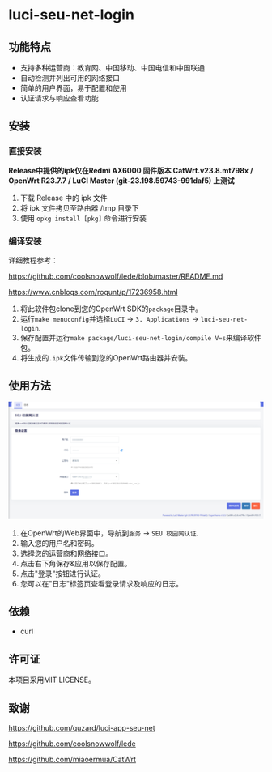 # luci-seu-net-login


## 功能特点

- 支持多种运营商：教育网、中国移动、中国电信和中国联通
- 自动检测并列出可用的网络接口
- 简单的用户界面，易于配置和使用
- 认证请求与响应查看功能

## 安装
### 直接安装
**Release中提供的ipk仅在Redmi AX6000 固件版本 CatWrt.v23.8.mt798x / OpenWrt R23.7.7 / LuCI Master (git-23.198.59743-991daf5) 上测试**
1. 下载 Release 中的 ipk 文件
2. 将 ipk 文件拷贝至路由器 /tmp 目录下
3. 使用 `opkg install [pkg]` 命令进行安装



### 编译安装

详细教程参考：

https://github.com/coolsnowwolf/lede/blob/master/README.md

https://www.cnblogs.com/rogunt/p/17236958.html

1. 将此软件包clone到您的OpenWrt SDK的`package`目录中。
2. 运行`make menuconfig`并选择`LuCI` -> `3. Applications` -> `luci-seu-net-login`.
3. 保存配置并运行`make package/luci-seu-net-login/compile V=s`来编译软件包。
4. 将生成的`.ipk`文件传输到您的OpenWrt路由器并安装。

## 使用方法
![用户界面](image.png)
1. 在OpenWrt的Web界面中，导航到`服务` -> `SEU 校园网认证`.
2. 输入您的用户名和密码。
3. 选择您的运营商和网络接口。
4. 点击右下角保存&应用以保存配置。
5. 点击"登录"按钮进行认证。
6. 您可以在"日志"标签页查看登录请求及响应的日志。


## 依赖

- curl

## 许可证

本项目采用MIT LICENSE。

## 致谢

https://github.com/quzard/luci-app-seu-net

https://github.com/coolsnowwolf/lede

https://github.com/miaoermua/CatWrt
